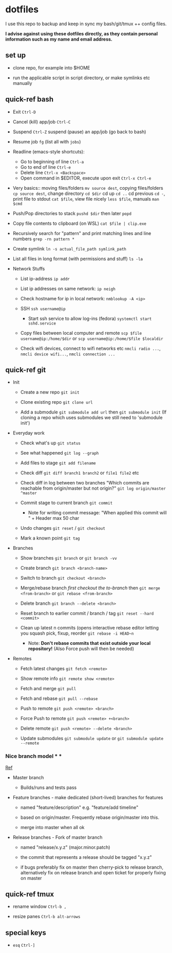 # dotfiles 

I use this repo to backup and keep in sync my bash/git/tmux ++
config files.

**I advise against using these dotfiles directly, as they contain
personal information such as my name and email address.**

## set up

* clone repo, for example into $HOME

* run the applicable script in script directory,
  or make symlinks etc manually

## quick-ref bash

* Exit `Ctrl-D`

* Cancel (kill) app/job `Ctrl-C`

* Suspend `Ctrl-Z` suspend (pause) an app/job (go back to bash)

* Resume job `fg`  (list all with `jobs`)

* Readline (emacs-style shortcuts):
  * Go to beginning of line `Ctrl-a`
  * Go to end of line `Ctrl-e`
  * Delete line `Ctrl-x <Backspace>`
  * Open command in $EDITOR, execute upon exit `Ctrl-x Ctrl-e`

* Very basics:: moving files/folders `mv source dest`, copying
  files/folders `cp source dest`, change directory `cd $dir`
  cd up `cd ..` cd previous `cd -`, print file to stdout
  `cat $file`, view file nicely `less $file`, manuals `man $cmd`

* Push/Pop directories to stack `pushd $dir` then later `popd`

* Copy file contents to clipboard (on WSL) `cat $file | clip.exe`

* Recursively search for "pattern" and print matching lines and
  line numbers `grep -rn pattern *`

* Create symlink `ln -s actual_file_path symlink_path`

* List all files in long format (with permissions and stuff) `ls -la` 

* Network Stuffs
  
  * List ip-address `ip addr`
  
  * List ip addresses on same network: `ip neigh`

  * Check hostname for ip in local network: `nmblookup -A <ip>`

  * SSH `ssh username@ip`

    * Start ssh service to allow log-ins (fedora) `systemctl start sshd.service`

  * Copy files between local computer and remote 
    `scp $file username@ip:/home/$dir` or `scp username@ip:/home/$file $localdir`

  * Check wifi devices, connect to wifi networks etc 
    `nmcli radio ...`, `nmcli device wifi...`, `nmcli connection ...`

## quick-ref git

* Init

  * Create a new repo     `git init`

  * Clone existing repo   `git clone url`
  
  * Add a submodule       `git submodule add url` then `git submodule init`
    (If cloning a repo which uses submodules we still need to 'submodule init')

* Everyday work

  * Check what's up       `git status`

  * See what happened     `git log --graph`

  * Add files to stage    `git add filename`

  * Check diff            `git diff branch1 branch2`  or `file1 file2` etc

  * Check diff in log between two branches
    "Which commits are reachable from origin/master but not origin?"
                          `git log origin/master ^master`

  * Commit stage to current branch
                          `git commit`

    * Note for writing commit message:
      "When applied this commit will " + Header max 50 char

  * Undo changes          `git reset` / `git checkout`

  * Mark a known point    `git tag`

* Branches

  * Show branches         `git branch` or `git branch -vv`
  
  * Create branch         `git branch <branch-name>`

  * Switch to branch      `git checkout <branch>`

  * Merge/rebase branch   *first checkout the to-branch* then
                          `git merge <from-branch>` or `git rebase <from-branch>`

  * Delete branch         `git branch --delete <branch>`

  * Reset branch to earlier commit / branch / tag
                          `git reset --hard <commit>`
  * Clean up latest n commits
    (opens interactive rebase editor letting you squash
     pick, fixup, reorder  `git rebase -i HEAD~n`

    * Note: **Don't rebase commits that exist outside your local
      repository!** (Also Force push will then be needed)

* Remotes

  * Fetch latest changes  `git fetch <remote>`

  * Show remote info      `git remote show <remote>`

  * Fetch and merge       `git pull`

  * Fetch and rebase      `git pull --rebase`

  * Push to remote        `git push <remote> <branch>`

  * Force Push to remote  `git push <remote> +<branch>`

  * Delete remote         `git push <remote> --delete <branch>`

  * Update submodules     `git submodule update` or `git submodule update --remote`

### Nice branch model * *

[Ref](http://www.bitsnbites.eu/a-stable-mainline-branching-model-for-git)

* Master branch

  * Builds/runs and tests pass

* Feature branches - make dedicated (short-lived) branches for features

  * named "feature/description" e.g. "feature/add timeline"

  * based on origin/master. Frequently rebase origin/master into this.

  * merge into master when all ok

* Release branches - Fork of master branch

  * named "release/x.y.z" (major.minor.patch)

  * the commit that represents a release should be tagged "x.y.z"

  * if bugs preferably fix on master then cherry-pick to release branch,
    alternatively fix on release branch and open ticket for properly
    fixing on master

## quick-ref tmux

* rename window `Ctrl-b ,`

* resize panes `Ctrl-b alt-arrows`

## special keys

* `esq`   `Ctrl-]`
